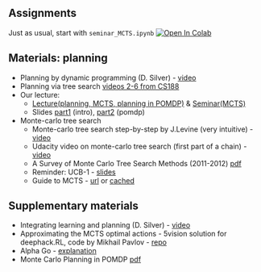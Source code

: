 ## Assignments

Just as usual, start with  `seminar_MCTS.ipynb` 
[![Open In Colab](https://colab.research.google.com/assets/colab-badge.svg)](https://colab.research.google.com/github/yandexdataschool/Practical_RL/blob/spring19/week10_planning/seminar_MCTS.ipynb)

## Materials: planning

* Planning by dynamic programming (D. Silver) - [video](https://www.youtube.com/watch?v=Nd1-UUMVfz4)
* Planning via tree search [videos 2-6 from CS188](https://www.youtube.com/channel/UCHBzJsIcRIVuzzHVYabikTQ)
* Our lecture:
  * [Lecture(planning, MCTS, planning in POMDP)](https://yadi.sk/i/lOAUu7o13JBHFz) & [Seminar(MCTS)](https://yadi.sk/i/bkmjEZrk3JBHGF)
  * Slides [part1](https://yadi.sk/i/3PM9zCP33J3ub3) (intro), [part2](https://yadi.sk/i/M03xvZ2y3JMQre) (pomdp)
* Monte-carlo tree search
  * Monte-carlo tree search step-by-step by J.Levine (very intuitive) - [video](https://www.youtube.com/watch?v=UXW2yZndl7U)
  * Udacity video on monte-carlo tree search (first part of a chain) - [video](https://www.youtube.com/watch?v=onBYsen2_eA)
  * A Survey of Monte Carlo Tree Search Methods (2011-2012) [pdf](http://mcts.ai/pubs/mcts-survey-master.pdf)
  * Reminder: UCB-1 - [slides](https://www.cs.bham.ac.uk/internal/courses/robotics/lectures/ucb1.pdf)
  * Guide to MCTS - [url](https://jeffbradberry.com/posts/2015/09/intro-to-monte-carlo-tree-search/) 
  or [cached](https://webcache.googleusercontent.com/search?q=cache:jeffbradberry.com/posts/2015/09/intro-to-monte-carlo-tree-search/)

## Supplementary materials

* Integrating learning and planning (D. Silver) - [video](https://www.youtube.com/watch?v=ItMutbeOHtc)
* Approximating the MCTS optimal actions - 5vision solution for deephack.RL, code by Mikhail Pavlov - [repo](https://github.com/5vision/uct_atari)
* Alpha Go - [explanation](https://medium.com/@jonathan_hui/alphago-how-it-works-technically-26ddcc085319)
* Monte Carlo Planning in POMDP [pdf](https://papers.nips.cc/paper/4031-monte-carlo-planning-in-large-pomdps.pdf)
